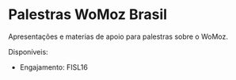 # Palestras WoMoz Brasil

Apresentações e materias de apoio para palestras sobre o WoMoz.

Disponíveis:
- Engajamento: FISL16
